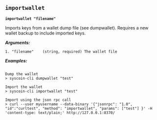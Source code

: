 ## **`importwallet`**

**`importwallet "filename"`**

Imports keys from a wallet dump file (see dumpwallet). Requires a new wallet backup to include imported keys.

***Arguments:***

```
1. "filename"    (string, required) The wallet file

```



***Examples:***

```

Dump the wallet
> syscoin-cli dumpwallet "test"

Import the wallet
> syscoin-cli importwallet "test"

Import using the json rpc call
> curl --user myusername --data-binary '{"jsonrpc": "1.0", "id":"curltest", "method": "importwallet", "params": ["test"] }' -H 'content-type: text/plain;' http://127.0.0.1:8370/
```
